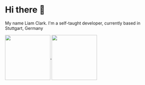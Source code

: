 # Hi there 👋

My name Liam Clark. I'm a self-taught developer, currently based in Stuttgart, Germany

<a href="https://github.com/clarkliam/github-readme-stats">
  <img height=150 align="center" src="https://github-readme-stats-liam-clarks-projects-07b5cb2a.vercel.app/api?username=clarkliam&theme=dark&hide_border=false&include_all_commits=true&count_private=true&rank_icon=github&hide=contribs&show_icons=true" />
</a>
<a href="https://github.com/clarkliam">
  <img height=150 align="center" src="https://github-readme-stats-liam-clarks-projects-07b5cb2a.vercel.app/api/top-langs/?username=clarkliam&layout=compact&langs_count=8&size_weight=0.5&count_weight=0.5" />
</a>
